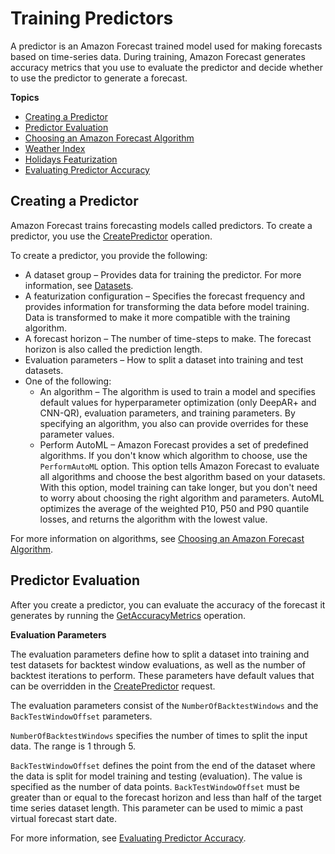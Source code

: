 # Training Predictors<a name="howitworks-predictor"></a>

A predictor is an Amazon Forecast trained model used for making forecasts based on time\-series data\. During training, Amazon Forecast generates accuracy metrics that you use to evaluate the predictor and decide whether to use the predictor to generate a forecast\.

**Topics**
+ [Creating a Predictor](#howitworks-predictor-intro)
+ [Predictor Evaluation](#howitworks-predictor-metrics)
+ [Choosing an Amazon Forecast Algorithm](aws-forecast-choosing-recipes.md)
+ [Weather Index](weather.md)
+ [Holidays Featurization](holidays.md)
+ [Evaluating Predictor Accuracy](metrics.md)

## Creating a Predictor<a name="howitworks-predictor-intro"></a>

Amazon Forecast trains forecasting models called predictors\. To create a predictor, you use the [CreatePredictor](API_CreatePredictor.md) operation\.

To create a predictor, you provide the following:
+ A dataset group – Provides data for training the predictor\. For more information, see [Datasets](howitworks-datasets-groups.md#howitworks-dataset)\.
+ A featurization configuration – Specifies the forecast frequency and provides information for transforming the data before model training\. Data is transformed to make it more compatible with the training algorithm\. 
+ A forecast horizon – The number of time\-steps to make\. The forecast horizon is also called the prediction length\.
+ Evaluation parameters – How to split a dataset into training and test datasets\.
+ One of the following:
  + An algorithm – The algorithm is used to train a model and specifies default values for hyperparameter optimization \(only DeepAR\+ and CNN\-QR\), evaluation parameters, and training parameters\. By specifying an algorithm, you also can provide overrides for these parameter values\.
  + Perform AutoML – Amazon Forecast provides a set of predefined algorithms\. If you don't know which algorithm to choose, use the `PerformAutoML` option\. This option tells Amazon Forecast to evaluate all algorithms and choose the best algorithm based on your datasets\. With this option, model training can take longer, but you don't need to worry about choosing the right algorithm and parameters\. AutoML optimizes the average of the weighted P10, P50 and P90 quantile losses, and returns the algorithm with the lowest value\.

For more information on algorithms, see [Choosing an Amazon Forecast Algorithm](aws-forecast-choosing-recipes.md)\.

## Predictor Evaluation<a name="howitworks-predictor-metrics"></a>

After you create a predictor, you can evaluate the accuracy of the forecast it generates by running the [GetAccuracyMetrics](API_GetAccuracyMetrics.md) operation\.

**Evaluation Parameters**

The evaluation parameters define how to split a dataset into training and test datasets for backtest window evaluations, as well as the number of backtest iterations to perform\. These parameters have default values that can be overridden in the [CreatePredictor](API_CreatePredictor.md) request\.

The evaluation parameters consist of the `NumberOfBacktestWindows` and the `BackTestWindowOffset` parameters\.

`NumberOfBacktestWindows` specifies the number of times to split the input data\. The range is 1 through 5\.

`BackTestWindowOffset` defines the point from the end of the dataset where the data is split for model training and testing \(evaluation\)\. The value is specified as the number of data points\. `BackTestWindowOffset` must be greater than or equal to the forecast horizon and less than half of the target time series dataset length\. This parameter can be used to mimic a past virtual forecast start date\.

For more information, see [Evaluating Predictor Accuracy](metrics.md)\.